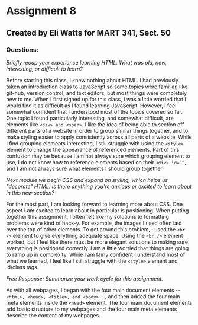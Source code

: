 # Assignment 8

## Created by Eli Watts for MART 341, Sect. 50

### Questions:

*Briefly recap your experience learning HTML. What was old, new, interesting, or difficult to learn?*

Before starting this class, I knew nothing about HTML. I had previously taken an introduction class to JavaScript so some topics were familiar, like git-hub, version control, and text editors, but most things were completely new to me. When I first signed up for this class, I was a little worried that I would find it as difficult as I found learning JavaScript. However, I feel somewhat confident that I understood most of the topics covered so far.
One topic I found particularly interesting, and somewhat difficult, are elements like `<div> and <span>`. I like the idea of being able to section off different parts of a website in order to group similar things together, and to make styling easier to apply consistently across all parts of a website. While I find grouping elements interesting, I still struggle with using the `<style>` element to change the appearance of referenced elements. Part of this confusion may be because I am not always sure which grouping element to use, I do not know how to reference elements based on their `<div> id=””`, and I am not always sure what elements I should group together.

*Next module we begin CSS and expand on styling, which helps us "decorate" HTML. Is there anything you're anxious or excited to learn about in this new section?*

For the most part, I am looking forward to learning more about CSS. One aspect I am excited to learn about in particular is positioning. When putting together this assignment, I often felt like my solutions to formatting problems were kind of hack-y. For example, the images I used often laid over the top of other elements. To get around this problem, I used the `<br />` element to give everything adequate space. Using the `<br />` element worked, but I feel like there must be more elegant solutions to making sure everything is positioned correctly.
I am a little worried that things are going to ramp up in complexity. While I am fairly confident I understand most of what we learned, I feel like I still struggle with the `<style>` element and id/class tags.

*Free Response: Summarize your work cycle for this assignment.*

As with all webpages, I began with the four main document elements -- `<html>, <head>, <title>, and <body>` --, and then added the four main meta elements inside the `<head>` element. The four main document elements add basic structure to my webpages and the four main meta elements describe the content of my webpages.
